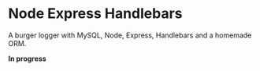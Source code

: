 # Node Express Handlebars

A burger logger with MySQL, Node, Express, Handlebars and a homemade ORM.

**In progress**
